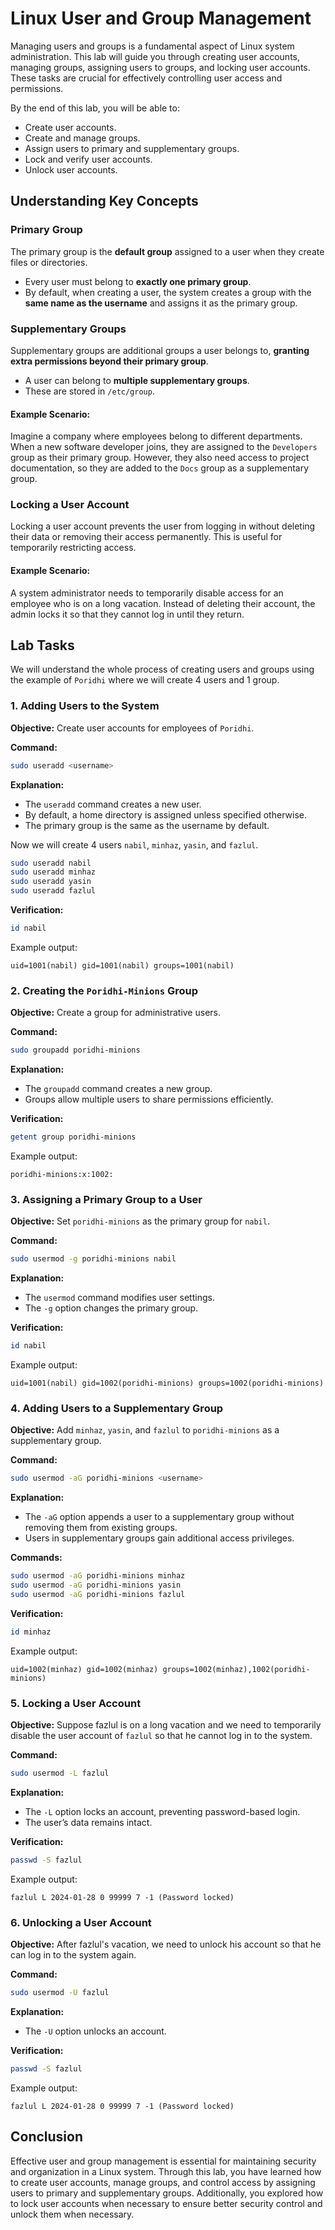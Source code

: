 # Linux User and Group Management

Managing users and groups is a fundamental aspect of Linux system administration. This lab will guide you through creating user accounts, managing groups, assigning users to groups, and locking user accounts. These tasks are crucial for effectively controlling user access and permissions.

By the end of this lab, you will be able to:
- Create user accounts.
- Create and manage groups.
- Assign users to primary and supplementary groups.
- Lock and verify user accounts. 
- Unlock user accounts.

## Understanding Key Concepts

### Primary Group

The primary group is the **default group** assigned to a user when they create files or directories.

- Every user must belong to **exactly one primary group**.
- By default, when creating a user, the system creates a group with the **same name as the username** and assigns it as the primary group.


### Supplementary Groups

Supplementary groups are additional groups a user belongs to, **granting extra permissions beyond their primary group**.

- A user can belong to **multiple supplementary groups**.
- These are stored in `/etc/group`.

#### Example Scenario:

Imagine a company where employees belong to different departments. When a new software developer joins, they are assigned to the `Developers` group as their primary group. However, they also need access to project documentation, so they are added to the `Docs` group as a supplementary group.

### Locking a User Account

Locking a user account prevents the user from logging in without deleting their data or removing their access permanently. This is useful for temporarily restricting access.

#### Example Scenario:

A system administrator needs to temporarily disable access for an employee who is on a long vacation. Instead of deleting their account, the admin locks it so that they cannot log in until they return.

## Lab Tasks

We will understand the whole process of creating users and groups using the example of `Poridhi` where we will create 4 users and 1 group.

### 1. Adding Users to the System

**Objective:** Create user accounts for employees of `Poridhi`.

**Command:**

```bash
sudo useradd <username>
```

**Explanation:**
- The `useradd` command creates a new user.
- By default, a home directory is assigned unless specified otherwise.
- The primary group is the same as the username by default.

Now we will create 4 users `nabil`, `minhaz`, `yasin`, and `fazlul`.

```bash
sudo useradd nabil
sudo useradd minhaz
sudo useradd yasin
sudo useradd fazlul
```

**Verification:**

```bash
id nabil
```
Example output:
```
uid=1001(nabil) gid=1001(nabil) groups=1001(nabil)
```

### 2. Creating the `Poridhi-Minions` Group

**Objective:** Create a group for administrative users.

**Command:**
```bash
sudo groupadd poridhi-minions
```

**Explanation:**
- The `groupadd` command creates a new group.
- Groups allow multiple users to share permissions efficiently.

**Verification:**
```bash
getent group poridhi-minions
```
Example output:
```
poridhi-minions:x:1002:
```

### 3. Assigning a Primary Group to a User

**Objective:** Set `poridhi-minions` as the primary group for `nabil`.

**Command:**
```bash
sudo usermod -g poridhi-minions nabil
```

**Explanation:**
- The `usermod` command modifies user settings.
- The `-g` option changes the primary group.

**Verification:**
```bash
id nabil
```
Example output:
```
uid=1001(nabil) gid=1002(poridhi-minions) groups=1002(poridhi-minions)
```

### 4. Adding Users to a Supplementary Group

**Objective:** Add `minhaz`, `yasin`, and `fazlul` to `poridhi-minions` as a supplementary group.

**Command:**
```bash
sudo usermod -aG poridhi-minions <username>
```

**Explanation:**
- The `-aG` option appends a user to a supplementary group without removing them from existing groups.
- Users in supplementary groups gain additional access privileges.

**Commands:**
```bash
sudo usermod -aG poridhi-minions minhaz
sudo usermod -aG poridhi-minions yasin
sudo usermod -aG poridhi-minions fazlul
```

**Verification:**
```bash
id minhaz
```
Example output:
```
uid=1002(minhaz) gid=1002(minhaz) groups=1002(minhaz),1002(poridhi-minions)
```

### 5. Locking a User Account

**Objective:** Suppose fazlul is on a long vacation and we need to temporarily disable the user account of `fazlul` so that he cannot log in to the system.

**Command:**
```bash
sudo usermod -L fazlul
```

**Explanation:**
- The `-L` option locks an account, preventing password-based login.
- The user’s data remains intact.

**Verification:**
```bash
passwd -S fazlul
```
Example output:
```
fazlul L 2024-01-28 0 99999 7 -1 (Password locked)
```

### 6. Unlocking a User Account

**Objective:** After fazlul's vacation, we need to unlock his account so that he can log in to the system again.

**Command:**
```bash
sudo usermod -U fazlul
```

**Explanation:**
- The `-U` option unlocks an account.

**Verification:**
```bash 
passwd -S fazlul
```
Example output:
```
fazlul L 2024-01-28 0 99999 7 -1 (Password locked)
```

## Conclusion

Effective user and group management is essential for maintaining security and organization in a Linux system. Through this lab, you have learned how to create user accounts, manage groups, and control access by assigning users to primary and supplementary groups. Additionally, you explored how to lock user accounts when necessary to ensure better security control and unlock them when necessary.
